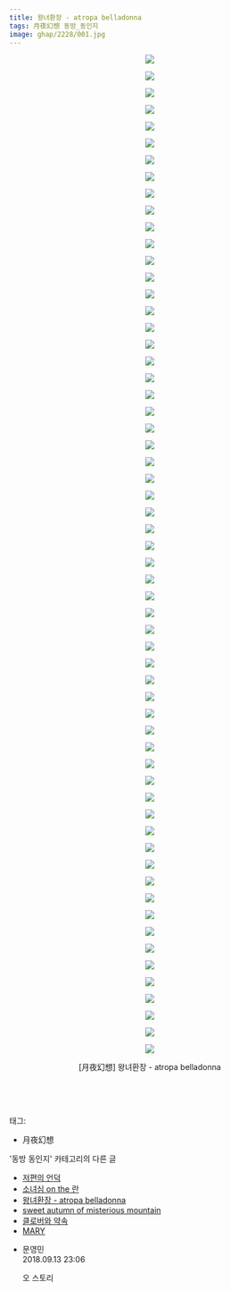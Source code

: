 ```yaml
---
title: 왕녀환장 - atropa belladonna
tags: 月夜幻想 동방_동인지
image: ghap/2228/001.jpg
---
```

<div class="article">
<p style="text-align: center; clear: none; float: none;"><img src="{{ site.nasurl }}/ghap/2228/001.jpg"/></p>
<p style="text-align: center; clear: none; float: none;"><img src="{{ site.nasurl }}/ghap/2228/002.jpg"/></p>
<p style="text-align: center; clear: none; float: none;"><img src="{{ site.nasurl }}/ghap/2228/003.jpg"/></p>
<p style="text-align: center; clear: none; float: none;"><img src="{{ site.nasurl }}/ghap/2228/004.jpg"/></p>
<p style="text-align: center; clear: none; float: none;"><img src="{{ site.nasurl }}/ghap/2228/005.jpg"/></p>
<p style="text-align: center; clear: none; float: none;"><img src="{{ site.nasurl }}/ghap/2228/006.jpg"/></p>
<p style="text-align: center; clear: none; float: none;"><img src="{{ site.nasurl }}/ghap/2228/007.jpg"/></p>
<p style="text-align: center; clear: none; float: none;"><img src="{{ site.nasurl }}/ghap/2228/008.jpg"/></p>
<p style="text-align: center; clear: none; float: none;"><img src="{{ site.nasurl }}/ghap/2228/009.jpg"/></p>
<p style="text-align: center; clear: none; float: none;"><img src="{{ site.nasurl }}/ghap/2228/010.jpg"/></p>
<p style="text-align: center; clear: none; float: none;"><img src="{{ site.nasurl }}/ghap/2228/011.jpg"/></p>
<p style="text-align: center; clear: none; float: none;"><img src="{{ site.nasurl }}/ghap/2228/012.jpg"/></p>
<p style="text-align: center; clear: none; float: none;"><img src="{{ site.nasurl }}/ghap/2228/013.jpg"/></p>
<p style="text-align: center; clear: none; float: none;"><img src="{{ site.nasurl }}/ghap/2228/014.jpg"/></p>
<p style="text-align: center; clear: none; float: none;"><img src="{{ site.nasurl }}/ghap/2228/015.jpg"/></p>
<p style="text-align: center; clear: none; float: none;"><img src="{{ site.nasurl }}/ghap/2228/016.jpg"/></p>
<p style="text-align: center; clear: none; float: none;"><img src="{{ site.nasurl }}/ghap/2228/017.jpg"/></p>
<p style="text-align: center; clear: none; float: none;"><img src="{{ site.nasurl }}/ghap/2228/018.jpg"/></p>
<p style="text-align: center; clear: none; float: none;"><img src="{{ site.nasurl }}/ghap/2228/019.jpg"/></p>
<p style="text-align: center; clear: none; float: none;"><img src="{{ site.nasurl }}/ghap/2228/020.jpg"/></p>
<p style="text-align: center; clear: none; float: none;"><img src="{{ site.nasurl }}/ghap/2228/021.jpg"/></p>
<p style="text-align: center; clear: none; float: none;"><img src="{{ site.nasurl }}/ghap/2228/022.jpg"/></p>
<p style="text-align: center; clear: none; float: none;"><img src="{{ site.nasurl }}/ghap/2228/023.jpg"/></p>
<p style="text-align: center; clear: none; float: none;"><img src="{{ site.nasurl }}/ghap/2228/024.jpg"/></p>
<p style="text-align: center; clear: none; float: none;"><img src="{{ site.nasurl }}/ghap/2228/025.jpg"/></p>
<p style="text-align: center; clear: none; float: none;"><img src="{{ site.nasurl }}/ghap/2228/026.jpg"/></p>
<p style="text-align: center; clear: none; float: none;"><img src="{{ site.nasurl }}/ghap/2228/027.jpg"/></p>
<p style="text-align: center; clear: none; float: none;"><img src="{{ site.nasurl }}/ghap/2228/028.jpg"/></p>
<p style="text-align: center; clear: none; float: none;"><img src="{{ site.nasurl }}/ghap/2228/029.jpg"/></p>
<p style="text-align: center; clear: none; float: none;"><img src="{{ site.nasurl }}/ghap/2228/030.jpg"/></p>
<p style="text-align: center; clear: none; float: none;"><img src="{{ site.nasurl }}/ghap/2228/031.jpg"/></p>
<p style="text-align: center; clear: none; float: none;"><img src="{{ site.nasurl }}/ghap/2228/032.jpg"/></p>
<p style="text-align: center; clear: none; float: none;"><img src="{{ site.nasurl }}/ghap/2228/033.jpg"/></p>
<p style="text-align: center; clear: none; float: none;"><img src="{{ site.nasurl }}/ghap/2228/034.jpg"/></p>
<p style="text-align: center; clear: none; float: none;"><img src="{{ site.nasurl }}/ghap/2228/035.jpg"/></p>
<p style="text-align: center; clear: none; float: none;"><img src="{{ site.nasurl }}/ghap/2228/036.jpg"/></p>
<p style="text-align: center; clear: none; float: none;"><img src="{{ site.nasurl }}/ghap/2228/037.jpg"/></p>
<p style="text-align: center; clear: none; float: none;"><img src="{{ site.nasurl }}/ghap/2228/038.jpg"/></p>
<p style="text-align: center; clear: none; float: none;"><img src="{{ site.nasurl }}/ghap/2228/039.jpg"/></p>
<p style="text-align: center; clear: none; float: none;"><img src="{{ site.nasurl }}/ghap/2228/040.jpg"/></p>
<p style="text-align: center; clear: none; float: none;"><img src="{{ site.nasurl }}/ghap/2228/041.jpg"/></p>
<p style="text-align: center; clear: none; float: none;"><img src="{{ site.nasurl }}/ghap/2228/042.jpg"/></p>
<p style="text-align: center; clear: none; float: none;"><img src="{{ site.nasurl }}/ghap/2228/043.jpg"/></p>
<p style="text-align: center; clear: none; float: none;"><img src="{{ site.nasurl }}/ghap/2228/044.jpg"/></p>
<p style="text-align: center; clear: none; float: none;"><img src="{{ site.nasurl }}/ghap/2228/045.jpg"/></p>
<p style="text-align: center; clear: none; float: none;"><img src="{{ site.nasurl }}/ghap/2228/046.jpg"/></p>
<p style="text-align: center; clear: none; float: none;"><img src="{{ site.nasurl }}/ghap/2228/047.jpg"/></p>
<p style="text-align: center; clear: none; float: none;"><img src="{{ site.nasurl }}/ghap/2228/048.jpg"/></p>
<p style="text-align: center; clear: none; float: none;"><img src="{{ site.nasurl }}/ghap/2228/049.jpg"/></p>
<p style="text-align: center; clear: none; float: none;"><img src="{{ site.nasurl }}/ghap/2228/050.jpg"/></p>
<p style="text-align: center; clear: none; float: none;"><img src="{{ site.nasurl }}/ghap/2228/051.jpg"/></p>
<p style="text-align: center; clear: none; float: none;"><img src="{{ site.nasurl }}/ghap/2228/052.jpg"/></p>
<p style="text-align: center; clear: none; float: none;"><img src="{{ site.nasurl }}/ghap/2228/053.jpg"/></p>
<p style="text-align: center; clear: none; float: none;"><img src="{{ site.nasurl }}/ghap/2228/054.jpg"/></p>
<p style="text-align: center; clear: none; float: none;"><img src="{{ site.nasurl }}/ghap/2228/055.jpg"/></p>
<p style="text-align: center; clear: none; float: none;"><img src="{{ site.nasurl }}/ghap/2228/056.jpg"/></p>
<p style="text-align: center; clear: none; float: none;"><img src="{{ site.nasurl }}/ghap/2228/057.jpg"/></p>
<p style="text-align: center; clear: none; float: none;"><img src="{{ site.nasurl }}/ghap/2228/058.jpg"/></p>
<p style="text-align: center; clear: none; float: none;"><img src="{{ site.nasurl }}/ghap/2228/059.jpg"/></p>
<p style="text-align: center; clear: none; float: none;"><img src="{{ site.nasurl }}/ghap/2228/060.jpg"/></p>
<p style="text-align: center; clear: none; float: none;">[月夜幻想] 왕녀환장 - atropa belladonna</p>
<p style="text-align: center; clear: none; float: none;"><br/></p>
<p><br/></p>
</div><div class="tagTrail">
<p>태그: </p>
<ul>
<li>月夜幻想</li>
</ul>
</div><div class="another">
<p>'동방 동인지' 카테고리의 다른 글</p>
<ul>
<li><a href="/2016-09-19-ghap_2230">저편의 언덕</a></li>
<li><a href="/2016-09-19-ghap_2229">소녀심 on the 란</a></li>
<li><a href="/2016-09-19-ghap_2228">왕녀환장 - atropa belladonna</a></li>
<li><a href="/2016-09-19-ghap_2226">sweet autumn of misterious mountain</a></li>
<li><a href="/2016-09-19-ghap_2225">클로버와 약속</a></li>
<li><a href="/2016-09-19-ghap_2224">MARY</a></li>
</ul>
</div><div class="cb_module cb_fluid">
<div class="cb_wrt cb_profile">
<div class="comment">
<ul>
<li class="cb_thumb_off" id="comment15332038">
<div class="cb_comment_area">
<div class="cb_info_area">
<div class="cb_section">
<span class="cb_nick_name">문영민</span>
</div>
<div class="cb_section">
<span class="cb_date">2018.09.13 23:06 </span>
</div>
</div>
<div class="cb_dsc_comment">
<p class="cb_dsc">
											오 스토리
										</p>
</div>
</div></li>
</ul>
</div>
</div><!-- commentList close -->
</div>